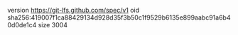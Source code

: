 version https://git-lfs.github.com/spec/v1
oid sha256:419007f1ca88429134d928d35f3b50c1f9529b6135e899aabc91a6b40d0de1c4
size 3004
